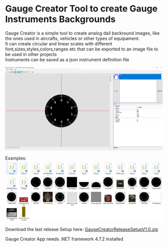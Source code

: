 # Gauge Creator Tool to create Gauge Instruments Backgrounds 

Gauge Creator is a simple tool to create analog dail backround images, like the ones used in aircrafts, vehicles or other types of equipament.<br>
It can create circular and linear scales with different font,sizes,styles,colors,ranges etc that can be exported to an image file to be used in other projects<br>
Instruments can be saved as a json instrument definition file

![Screen shot](https://github.com/tnnovak/GaugeCreatorRelease/blob/main/Screenshot1.png?raw=true)

Examples:
![Examples](https://github.com/tnnovak/GaugeCreatorRelease/blob/main/Examples.png?raw=true)

Download the last release Setup here:
[GaugeCreatorReleaseSetupV1.0.zip](https://github.com/tnnovak/GaugeCreatorRelease/releases/tag/v1.0)

Gauge Creator App needs .NET framework 4.7.2 installed 





